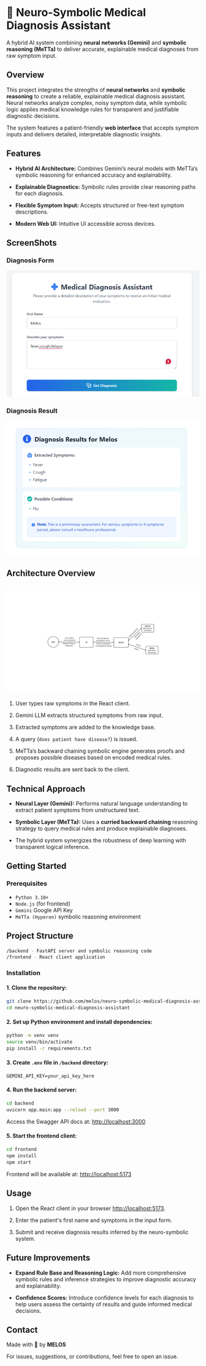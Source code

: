 # 🧠 Neuro-Symbolic Medical Diagnosis Assistant

A hybrid AI system combining **neural networks (Gemini)** and **symbolic reasoning (MeTTa)** to deliver accurate, explainable medical diagnoses from raw symptom input.

## Overview

This project integrates the strengths  of **neural networks** and **symbolic reasoning** to create a reliable, explainable medical diagnosis assistant. Neural networks analyze complex, noisy symptom data, while symbolic logic applies medical knowledge rules for transparent and justifiable diagnostic decisions.

The system features a patient-friendly **web interface** that accepts symptom inputs and delivers detailed, interpretable diagnostic insights.

## Features

- **Hybrid AI Architecture:** Combines Gemini’s neural models with MeTTa’s symbolic reasoning for enhanced accuracy and explainability.

- **Explainable Diagnostics:** Symbolic rules provide clear reasoning paths for each diagnosis.

- **Flexible Symptom Input:** Accepts structured or free-text symptom descriptions.

- **Modern Web  UI:** Intuitive UI accessible across devices.

## ScreenShots

### Diagnosis Form

![Diagnosis Form](screenshots/diagnosis-form.png)

### Diagnosis Result

![Diagnosis Result](screenshots/diagnosis-result.png)

## Architecture Overview

![Architecture](screenshots/architecture.png)

1. User types raw symptoms in the React client.

2. Gemini LLM extracts structured symptoms from raw input.

3. Extracted symptoms are added to the knowledge base.

4. A query (`does patient have disease?`) is issued.

5. MeTTa’s backward chaining symbolic engine generates proofs and proposes possible diseases based on encoded medical rules.

6. Diagnostic results are sent back to the client.

## Technical Approach

- **Neural Layer (Gemini):** Performs natural language understanding to extract patient symptoms from unstructured text.

- **Symbolic Layer (MeTTa):** Uses a **curried backward chaining** reasoning strategy to query medical rules and produce explainable diagnoses.

- The hybrid system synergizes the robustness of deep learning with transparent logical inference.

## Getting Started

### Prerequisites

- `Python 3.10+`
- `Node.js` (for frontend)
- `Gemini` Google API Key
- `MeTTa (Hyperon)` symbolic reasoning environment

## Project Structure

```bash
/backend - FastAPI server and symbolic reasoning code
/frontend - React client application
```

### Installation

#### 1. Clone the repository:

```bash
git clone https://github.com/melos/neuro-symbolic-medical-diagnosis-assistant.git
cd neuro-symbolic-medical-diagnosis-assistant
```

#### 2. Set up Python environment and install dependencies:

```bash
python -m venv venv
source venv/bin/activate
pip install -r requirements.txt
```

#### 3. Create `.env` file in `/backend` directory:

```env
GEMINI_API_KEY=your_api_key_here
```

#### 4. Run the backend server:

```bash
cd backend
uvicorn app.main:app --reload --port 3000
```

Access the Swagger API docs at: [http://localhost:3000](http://localhost:3000)

#### 5. Start the frontend client:

```bash
cd frontend
npm install
npm start
```

Frontend will be available at: [http://localhost:5173](http://localhost:5173)

## Usage

1. Open the React client in your browser [http://localhost:5173](http://localhost:5173).

2. Enter the patient's first name and symptoms in the input form.

3. Submit and receive diagnosis results inferred by the neuro-symbolic system.

## Future Improvements

- **Expand Rule Base and Reasoning Logic:** Add more comprehensive symbolic rules and inference strategies to improve diagnostic accuracy and explainability.

- **Confidence Scores:** Introduce confidence levels for each diagnosis to help users assess the certainty of results and guide informed medical decisions.

## Contact

Made with 💚 by **MELOS**

For issues, suggestions, or contributions, feel free to open an issue.
